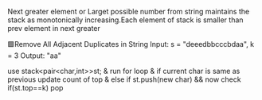 Next greater element or Larget possible number from string maintains the stack as monotonically increasing.Each element of stack is smaller than prev element in next greater

🟩Remove All Adjacent Duplicates in String Input: s = "deeedbbcccbdaa", k = 3
Output: "aa"

use stack<pair<char,int>>st; & run for loop & if current char is same as previous update count of top & else if st.push(new char) && now check if(st.top==k) pop 
